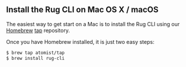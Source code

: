 ## Install the Rug CLI on Mac OS X / macOS

The easiest way to get start on a Mac is to install the Rug CLI using
our [Homebrew][brew] [tap][] repository.

[brew]: https://github.com/mxcl/homebrew
[tap]: https://github.com/Homebrew/homebrew/tree/master/share/doc/homebrew#readme

Once you have Homebrew installed, it is just two easy steps:

```sh
$ brew tap atomist/tap
$ brew install rug-cli
```
